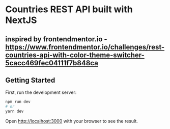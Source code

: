 # Countries REST API built with NextJS
## inspired by frontendmentor.io - https://www.frontendmentor.io/challenges/rest-countries-api-with-color-theme-switcher-5cacc469fec04111f7b848ca


## Getting Started

First, run the development server:

```bash
npm run dev
# or
yarn dev
```

Open [http://localhost:3000](http://localhost:3000) with your browser to see the result.

